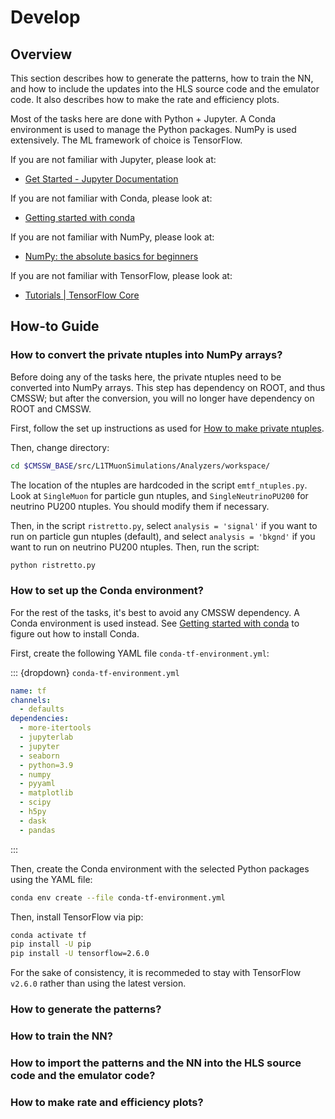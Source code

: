 # Develop

## Overview

This section describes how to generate the patterns, how to train the NN, and how to include the updates into the HLS source code and the emulator code. It also describes how to make the rate and efficiency plots.

Most of the tasks here are done with Python + Jupyter. A Conda environment is used to manage the Python packages. NumPy is used extensively. The ML framework of choice is TensorFlow.

If you are not familiar with Jupyter, please look at:

- [Get Started - Jupyter Documentation](https://jupyter.readthedocs.io/en/latest/content-quickstart.html)

If you are not familiar with Conda, please look at:

- [Getting started with conda](https://conda.io/projects/conda/en/latest/user-guide/getting-started.html)

If you are not familiar with NumPy, please look at:

- [NumPy: the absolute basics for beginners](https://numpy.org/doc/stable/user/absolute_beginners.html)

If you are not familiar with TensorFlow, please look at:

- [Tutorials | TensorFlow Core](https://www.tensorflow.org/tutorials)

## How-to Guide

### How to convert the private ntuples into NumPy arrays?

Before doing any of the tasks here, the private ntuples need to be converted into NumPy arrays. This step has dependency on ROOT, and thus CMSSW; but after the conversion, you will no longer have dependency on ROOT and CMSSW.

First, follow the set up instructions as used for [How to make private ntuples](usage.html#how-to-make-private-ntuples).

Then, change directory:

``` bash
cd $CMSSW_BASE/src/L1TMuonSimulations/Analyzers/workspace/
```

The location of the ntuples are hardcoded in the script `emtf_ntuples.py`. Look at `SingleMuon` for particle gun ntuples, and `SingleNeutrinoPU200` for neutrino PU200 ntuples. You should modify them if necessary.

Then, in the script `ristretto.py`, select `analysis = 'signal'` if you want to run on particle gun ntuples (default), and select `analysis = 'bkgnd'` if you want to run on neutrino PU200 ntuples. Then, run the script:

``` bash
python ristretto.py
```

### How to set up the Conda environment?

For the rest of the tasks, it's best to avoid any CMSSW dependency. A Conda environment is used instead. See [Getting started with conda](https://conda.io/projects/conda/en/latest/user-guide/getting-started.html) to figure out how to install Conda.

First, create the following YAML file `conda-tf-environment.yml`:

::: {dropdown} `conda-tf-environment.yml`

``` yaml
name: tf
channels:
  - defaults
dependencies:
  - more-itertools
  - jupyterlab
  - jupyter
  - seaborn
  - python=3.9
  - numpy
  - pyyaml
  - matplotlib
  - scipy
  - h5py
  - dask
  - pandas
```

:::

Then, create the Conda environment with the selected Python packages using the YAML file:

``` bash
conda env create --file conda-tf-environment.yml
```

Then, install TensorFlow via pip:

``` bash
conda activate tf
pip install -U pip
pip install -U tensorflow=2.6.0
```

For the sake of consistency, it is recommeded to stay with TensorFlow `v2.6.0` rather than using the latest version.

### How to generate the patterns?

### How to train the NN?

### How to import the patterns and the NN into the HLS source code and the emulator code?

### How to make rate and efficiency plots?
